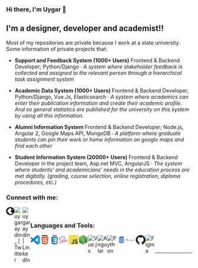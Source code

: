 ### Hi there, I'm Uygar 👋

## I'm a designer, developer and academist!!

Most of my repositories are private because I work at a state university. Some information of private projects that:

- **Support and Feedback System (1000+ Users)**
  Frontend & Backend Developer; Python/Django · <em>A system where stakeholder feedback is collected and assigned to the relevant person through a hierarchical task assignment system</em>

- **Academic Data System (1000+ Users)**
  Frontend & Backend Developer; Python/Django, Vue.Js, Elasticsearch · <em>A system where academics can enter their publication information and create their academic profile. And so general statistics are published for the university on this system by using all this information. </em>

- **Alumni Information System**
  Frontend & Backend Developer; Node.js, Angular 2, Google Maps API, MongoDB · <em> A platform where graduate students can pin their work or home information on google maps and find each other</em>

- **Student Information System (20000+ Users)**
  Frontend & Backend Developer in the project team, Asp.net MVC, AngularJS · <em> The system where students' and academicians' needs in the education process are met digitally. (grading, course selection, online registration, diploma procedures, etc.)</em>

### Connect with me:

[<img align="left" alt="uygaraydin.com" width="22px" src="https://raw.githubusercontent.com/iconic/open-iconic/master/svg/globe.svg" />][website]
[<img align="left" alt="uygaraydin_ | Twitter" width="22px" src="https://cdn.jsdelivr.net/npm/simple-icons@v3/icons/twitter.svg" />][twitter]
[<img align="left" alt="uygaraydin | LinkedIn" width="22px" src="https://cdn.jsdelivr.net/npm/simple-icons@v3/icons/linkedin.svg" />][linkedin]

<br />

### Languages and Tools:

<img align="left" alt="Visual Studio Code" width="26px" src="https://raw.githubusercontent.com/github/explore/80688e429a7d4ef2fca1e82350fe8e3517d3494d/topics/visual-studio-code/visual-studio-code.png" />
<img align="left" alt="HTML5" width="26px" src="https://raw.githubusercontent.com/github/explore/80688e429a7d4ef2fca1e82350fe8e3517d3494d/topics/html/html.png" />
<img align="left" alt="CSS3" width="26px" src="https://raw.githubusercontent.com/github/explore/80688e429a7d4ef2fca1e82350fe8e3517d3494d/topics/css/css.png" />
<img align="left" alt="Sass" width="26px" src="https://raw.githubusercontent.com/github/explore/80688e429a7d4ef2fca1e82350fe8e3517d3494d/topics/sass/sass.png" />
<img align="left" alt="JavaScript" width="26px" src="https://raw.githubusercontent.com/github/explore/80688e429a7d4ef2fca1e82350fe8e3517d3494d/topics/javascript/javascript.png" />
<img align="left" alt="Node.js" width="26px" src="https://raw.githubusercontent.com/github/explore/80688e429a7d4ef2fca1e82350fe8e3517d3494d/topics/nodejs/nodejs.png" />
<img align="left" alt="Vue.js" width="26px" src="" />
<img align="left" alt="Angular" width="26px" src="" />
<img align="left" alt="Python" width="26px" src="" />
<img align="left" alt="SQL" width="26px" src="https://raw.githubusercontent.com/github/explore/80688e429a7d4ef2fca1e82350fe8e3517d3494d/topics/sql/sql.png" />
<img align="left" alt="MongoDB" width="26px" src="https://raw.githubusercontent.com/github/explore/80688e429a7d4ef2fca1e82350fe8e3517d3494d/topics/mongodb/mongodb.png" />
<img align="left" alt="GitHub" width="26px" src="https://raw.githubusercontent.com/github/explore/78df643247d429f6cc873026c0622819ad797942/topics/github/github.png" />
<img align="left" alt="Figma" width="26px" src="" />

<br />
<br />

---

[website]: https://uygaraydin.com
[twitter]: https://twitter.com/uygaraydin_
[linkedin]: https://linkedin.com/in/uygaraydin
